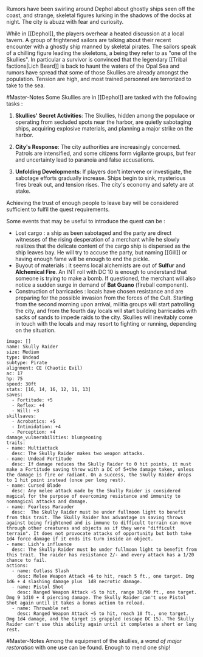 
Rumors have been swirling around Dephol about ghostly ships seen off the coast, and strange, skeletal figures lurking in the shadows of the docks at night. The city is abuzz with fear and curiosity.

While in [[Dephol]], the players overhear a heated discussion at a local tavern. A group of frightened sailors are talking about their recent encounter with a ghostly ship manned by skeletal pirates. The sailors speak of a chilling figure leading the skeletons, a being they refer to as "one of the Skullies".
In particular a survivor is convinced that the legendary [[Tribal factions|Lich Beard]] is back to haunt the waters of the Opal Sea and rumors have spread that some of those Skullies are already amongst the population. Tension are high, and most trained personnel are terrorized to take to the sea.

#Master-Notes Some Skullies are in [[Dephol]] are tasked with the following tasks :

1. **Skullies' Secret Activities**: The Skullies, hidden among the populace or operating from secluded spots near the harbor, are quietly sabotaging ships, acquiring explosive materials, and planning a major strike on the harbor.
   
2. **City's Response**: The city authorities are increasingly concerned. Patrols are intensified, and some citizens form vigilante groups, but fear and uncertainty lead to paranoia and false accusations.

3. **Unfolding Developments**: If players don't intervene or investigate, the sabotage efforts gradually increase. Ships begin to sink, mysterious fires break out, and tension rises. The city's economy and safety are at stake.

Achieving the trust of enough people to leave bay will be considered sufficient to fulfil the quest requirements. 

Some events that may be useful to introduce the quest can be :

- Lost cargo : a ship as been sabotaged and the party are direct witnesses of the rising desperation of a merchant while he slowly realizes that the delicate content of the cargo ship is dispersed as the ship leaves bay. He will try to accuse the party, but naming [[Gill]] or having enough fame will be enough to end the pickle.
- Buyout of materials : it seems local alchemists are out of **Sulfur** and **Alchemical Fire**. An INT roll with DC 10 is enough to understand that someone is trying to make a bomb. If questioned, the merchant will also notice a sudden surge in demand of **Bat Guano** (fireball component). 
- Construction of barricades : locals have chosen resistance and are preparing for the possible invasion from the forces of the Cult. Starting from the second morning upon arrival, militia groups will start patrolling the city, and from the fourth day locals will start building barricades with sacks of sands to impede raids to the city. Skullies will inevitably come in touch with the locals and may resort to fighting or running, depending on the situation.


```statblock
image: []
name: Skully Raider
size: Medium
type: Undead
subtype: Pirate
alignment: CE (Chaotic Evil)
ac: 17
hp: 75
speed: 30ft
stats: [16, 14, 16, 12, 11, 13]
saves:
  - Fortitude: +5
  - Reflex: +4
  - Will: +3
skillsaves:
  - Acrobatics: +5
  - Intimidation: +4
  - Perception: +4
damage_vulnerabilities: blungeoning
traits:
- name: Multiattack
  desc: The Skully Raider makes two weapon attacks.
- name: Undead Fortitude
  desc: If damage reduces the Skully Raider to 0 hit points, it must make a Fortitude saving throw with a DC of 5+the damage taken, unless the damage is fire or radiant. On a success, the Skully Raider drops to 1 hit point instead (once per long rest).
- name: Cursed Blade
  desc: Any melee attack made by the Skully Raider is considered magical for the purpose of overcoming resistance and immunity to nonmagical attacks and damage.
- name: Fearless Marauder
  desc:  The Skully Raider must be under fullmoon light to benefit from this trait. The Skully Raider has advantage on saving throws against being frightened and is immune to difficult terrain can move through other creatures and objects as if they were "difficult terrain". It does not provocate attacks of opportunity but both take 1d4 force damage if it ends its turn inside an object.
- name: Lich's influence
  desc: The Skully Raider must be under fullmoon light to benefit from this trait. The raider has resistance 2/- and every attack has a 1/20 chance to fail.
actions:
  - name: Cutlass Slash
    desc: Melee Weapon Attack +6 to hit, reach 5 ft., one target. Dmg 1d6 + 4 slashing damage plus  1d8 necrotic damage.
  - name: Pistol Shot
    desc: Ranged Weapon Attack +5 to hit, range 30/90 ft., one target. Dmg 9 1d10 + 4 piercing damage. The Skully Raider can't use Pistol Shot again until it takes a bonus action to reload.
  - name: Throwable net
    desc: Ranged Weapon Attack +5 to hit, reach 10 ft., one target. Dmg 1d4 damage, and the target is grappled (escape DC 15). The Skully Raider can't use this ability again until it completes a short or long rest.
```


#Master-Notes Among the equipment of the skullies, a *wand of major restoration* with one use can be found. Enough to mend one ship!